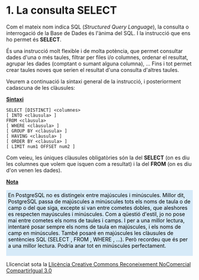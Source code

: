 # 1\. La consulta SELECT

Com el mateix nom indica SQL (_Structured Query Language_), la consulta o
interrogació de la Base de Dades és l'ànima del SQL. I la instrucció que ens
ho permet és **SELECT**.

És una instrucció molt flexible i de molta potència, que permet consultar
dades d'una o més taules, filtrar per files i/o columnes, ordenar el resultat,
agrupar les dades (comptant o sumant alguna columna), ... Fins i tot permet
crear taules noves que serien el resultat d'una consulta d'altres taules.

Veurem a continuació la sintaxi general de la instrucció, i posteriorment
cadascuna de les clàusules:

**<u>Sintaxi</u>**
```
SELECT [DISTINCT] <columnes>  
[ INTO <clàusula> ]  
FROM <clàusula>  
[ WHERE <clàusula> ]  
[ GROUP BY <clàusula> ]  
[ HAVING <clàusula> ]  
[ ORDER BY <clàusula> ]  
[ LIMIT num1 OFFSET num2 ]
```
Com veieu, les úniques clàusules obligatòries són la del **SELECT** (on es diu les columnes que volem que isquen com a resultat) i la del **FROM** (on es diu d'on venen les dades).

<u>**Nota**</u> 
<div style="background-color: #d6eaf8; color: black; padding: 5px;">
En PostgreSQL no es distingeix entre majúscules i minúscules. Millor dit,
PostgreSQL passa de majúscules a minúscules tots els noms de taula o de camp o
del que siga, excepte si van entre cometes dobles, que aleshores es respecten
mayúscules i minúscules. Com a qüestió d'estil, jo no pose mai entre cometes els
noms de taules i camps. I per a una millor lectura, intentaré posar sempre els
noms de taula en majúscules, i els noms de camp en minúscules. També posaré en
majúscules les clàusules de sentències SQL (SELECT , FROM , WHERE , ...). Però
recordeu que és per a una millor lectura. Podria anar tot en minúscules
perfectament.
<p></p>
</div>


Llicenciat sota la  [Llicència Creative Commons Reconeixement NoComercial
CompartirIgual 3.0](http://creativecommons.org/licenses/by-nc-sa/3.0/)

